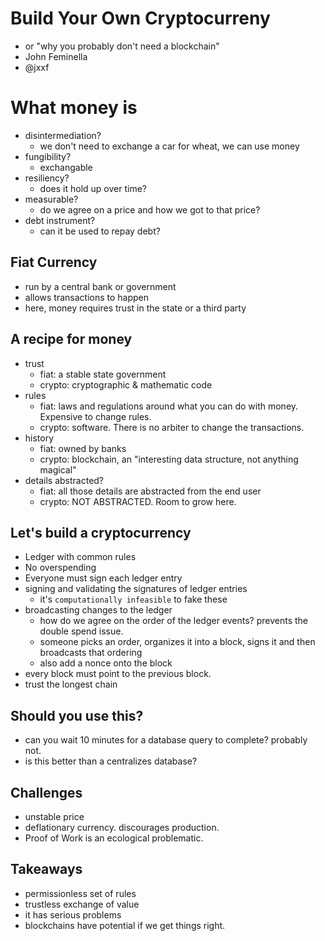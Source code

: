 # Build Your Own Cryptocurreny
* or "why you probably don't need a blockchain"
* John Feminella
* @jxxf

# What money is
* disintermediation?
  * we don't need to exchange a car for wheat, we can use money
* fungibility?
  * exchangable
* resiliency?
  * does it hold up over time?
* measurable?
  * do we agree on a price and how we got to that price?
* debt instrument?
  * can it be used to repay debt?

## Fiat Currency
* run by a central bank or government
* allows transactions to happen
* here, money requires trust in the state or a third party

## A recipe for money
* trust
  * fiat: a stable state government
  * crypto: cryptographic & mathematic code
* rules
  * fiat: laws and regulations around what you can do with money. Expensive to change rules.
  * crypto: software. There is no arbiter to change the transactions.
* history
  * fiat: owned by banks
  * crypto: blockchain, an "interesting data structure, not anything magical"
* details abstracted?
  * fiat: all those details are abstracted from the end user
  * crypto: NOT ABSTRACTED. Room to grow here.

## Let's build a cryptocurrency
* Ledger with common rules
* No overspending
* Everyone must sign each ledger entry
* signing and validating the signatures of ledger entries
  * it's `computationally infeasible` to fake these
* broadcasting changes to the ledger
  * how do we agree on the order of the ledger events? prevents the double spend issue.
  * someone picks an order, organizes it into a block, signs it and then broadcasts that ordering
  * also add a nonce onto the block
* every block must point to the previous block.
* trust the longest chain

## Should you use this?
* can you wait 10 minutes for a database query to complete? probably not.
* is this better than a centralizes database?

## Challenges
* unstable price
* deflationary currency. discourages production.
* Proof of Work is an ecological problematic.   

## Takeaways
* permissionless set of rules
* trustless exchange of value
* it has serious problems
* blockchains have potential if we get things right.
